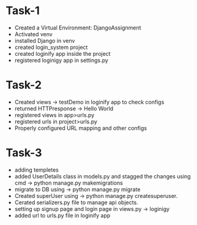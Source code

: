 # Task-1
- Created a Virtual Environment: DjangoAssignment
- Activated venv
- installed Django in venv
- created login_system project
- created loginify app inside the project
- registered loginigy app in settings.py

# Task-2
- Created views -> testDemo in loginify app to check configs
- returned HTTPresponse -> Hello World
- registered views in app>urls.py
- registered urls in project>urls.py 
- Properly configured URL mapping and other configs

# Task-3

- adding templetes
- added UserDetails class in models.py and stagged the changes using cmd -> python manage.py makemigrations
- migrate to DB using -> python manage.py migrate 
- Created superUser using -> python manage.py createsuperuser.
- Cerated serializers.py file to manage api objects.
- setting up signup page and login page in views.py -> loginigy
- added url to urls.py file in loginify app

